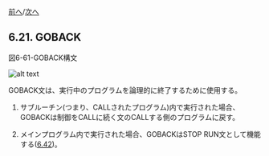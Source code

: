 <!--navi start-->
[前へ](6-20.md)/[次へ](6-22-1.md)
<!--navi end-->
## 6.21. GOBACK

図6-61-GOBACK構文

![alt text](Image/6-61-Goback.png)

GOBACK文は、実行中のプログラムを論理的に終了するために使用する。

1. サブルーチン(つまり、CALLされたプログラム)内で実行された場合、GOBACKは制御をCALLに続く文のCALLする側のプログラムに戻す。

2. メインプログラム内で実行された場合、GOBACKはSTOP RUN文として機能する([6.42](6-42.md))。
